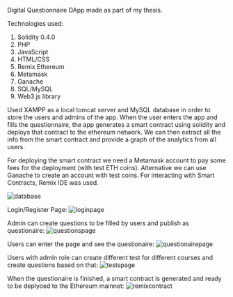 Digital Questionnaire DApp made as part of my thesis. 

Technologies used: 

  1. Solidity 0.4.0
  2. PHP
  3. JavaScript
  4. HTML/CSS
  5. Remix Ethereum
  6. Metamask
  7. Ganache
  8. SQL/MySQL
  9. Web3.js library

Used XAMPP as a local tomcat server and MySQL database in order to store the users and admins of the app. When the user enters the app and fills the questionnaire, the app generates a smart contract using solidity and deploys that contract to the ethereum network.
We can then extract all the info from the smart contract and provide a graph of the analytics from all users.

For deploying the smart contract we need a Metamask account to pay some fees for the deployment (with test ETH coins). Alternative we can use Ganache to create an account with test coins.
For interacting with Smart Contracts, Remix IDE was used.


![database](https://github.com/savvaserm/Digital-Questionnaire-Dapp/assets/39909089/aa4b37fc-58a3-4280-98c0-e8f328bf5063)

Login/Register Page:
![loginpage](https://github.com/savvaserm/Digital-Questionnaire-Dapp/assets/39909089/b4d3cc49-962f-43b3-9726-c6fbcaa5f34c)

Admin can create questions to be filled by users and publish as questionaire:
![questionspage](https://github.com/savvaserm/Digital-Questionnaire-Dapp/assets/39909089/e9e9b2bf-f92f-4521-92e5-5d66b0adcb33)

Users can enter the page and see the questionaire:
![questionairepage](https://github.com/savvaserm/Digital-Questionnaire-Dapp/assets/39909089/35bd3847-7ebd-4c35-ad78-3bb23b08ae72)

Users with admin role can create different test for different courses and create questions based on that:
![testspage](https://github.com/savvaserm/Digital-Questionnaire-Dapp/assets/39909089/c2aa28f6-1a5e-4ec5-b714-51ee71a20584)

When the questionaire is finished, a smart contract is generated and ready to be deplyoed to the Ethereum mainnet:
![remixcontract](https://github.com/savvaserm/Digital-Questionnaire-Dapp/assets/39909089/884b2862-0995-46e4-98e7-5369d6f489cf)


